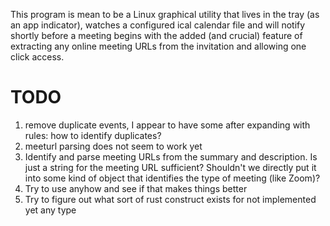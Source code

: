 This program is mean to be a Linux graphical utility that lives in the tray (as an app indicator), watches a configured ical calendar file and will notify shortly before a meeting begins with the added (and crucial) feature of extracting any online meeting URLs from the invitation and allowing one click access.

# TODO
1. remove duplicate events, I appear to have some after expanding with rules: how to identify duplicates?
1. meeturl parsing does not seem to work yet
1. Identify and parse meeting URLs from the summary and description. Is just a string for the meeting URL sufficient? Shouldn't we directly put it into some kind of object that identifies the type of meeting (like Zoom)?
1. Try to use anyhow and see if that makes things better
1. Try to figure out what sort of rust construct exists for not implemented yet any type
